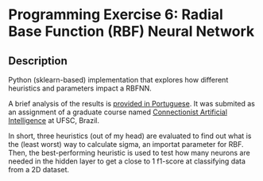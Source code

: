 # Programming Exercise 6: Radial Base Function (RBF) Neural Network
## Description
Python (sklearn-based) implementation that explores how different heuristics and parameters impact a RBFNN. 

A brief analysis of the results is [provided in Portuguese](https://github.com/fredericoschardong/RBFNN/raw/main/report%20in%20Portuguese.pdf). It was submited as an assignment of a graduate course named [Connectionist Artificial Intelligence](https://moodle.ufsc.br/mod/assign/view.php?id=2122514) at UFSC, Brazil.

In short, three heuristics (out of my head) are evaluated to find out what is the (least worst) way to calculate sigma, an importat parameter for RBF. Then, the best-performing heuristic is used to test how many neurons are needed in the hidden layer to get a close to 1 f1-score at classifying data from a 2D dataset.
